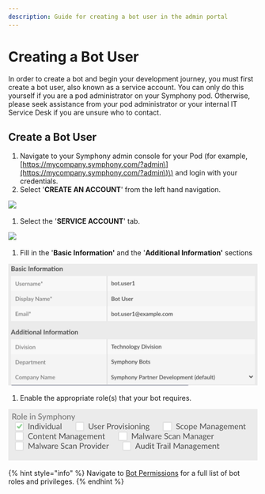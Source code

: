 ```yaml
---
description: Guide for creating a bot user in the admin portal
---
```


# Creating a Bot User

In order to create a bot and begin your development journey, you must first create a bot user, also known as a service account. You can only do this yourself if you are a pod administrator on your Symphony pod. Otherwise, please seek assistance from your pod administrator or your internal IT Service Desk if you are unsure who to contact.

## Create a Bot User

1. Navigate to your Symphony admin console for your Pod \(for example, [https://mycompany.symphony.com/?admin\](https://mycompany.symphony.com/?admin\)\) and login with your credentials.
2. Select '**CREATE AN ACCOUNT**' from the left hand navigation.

![](../../.gitbook/assets/screen-shot-2020-07-01-at-5.31.28-pm.png)

1. Select the '**SERVICE ACCOUNT**' tab.

![](../../.gitbook/assets/screen-shot-2020-07-01-at-5.33.09-pm.png)

1. Fill in the '**Basic Information'** and the '**Additional Information'** sections

![](../../.gitbook/assets/screen-shot-2020-07-01-at-5.35.11-pm%20%283%29%20%283%29%20%283%29%20%283%29.png)

1. Enable the appropriate role\(s\) that your bot requires. 

![](../../.gitbook/assets/screen-shot-2020-07-01-at-5.36.17-pm%20%282%29%20%282%29%20%282%29%20%282%29.png)

{% hint style="info" %}
Navigate to [Bot Permissions](bot-permissions.md) for a full list of bot roles and privileges.
{% endhint %}

